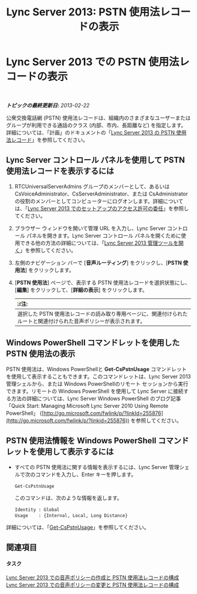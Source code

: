 ﻿---
title: 'Lync Server 2013: PSTN 使用法レコードの表示'
TOCTitle: PSTN 使用法レコードの表示
ms:assetid: 65025c78-c263-472c-9ff9-e170588f10b5
ms:mtpsurl: https://technet.microsoft.com/ja-jp/library/Gg398458(v=OCS.15)
ms:contentKeyID: 48272274
ms.date: 05/19/2016
mtps_version: v=OCS.15
ms.translationtype: HT
---

# Lync Server 2013 での PSTN 使用法レコードの表示

 

_**トピックの最終更新日:** 2013-02-22_

公衆交換電話網 (PSTN) 使用法レコードは、組織内のさまざまなユーザーまたはグループが利用できる通話のクラス (内部、市内、長距離など) を指定します。詳細については、「計画」のドキュメントの「[Lync Server 2013 の PSTN 使用法レコード](lync-server-2013-pstn-usage-records.md)」を参照してください。

## Lync Server コントロール パネルを使用して PSTN 使用法レコードを表示するには

1.  RTCUniversalServerAdmins グループのメンバーとして、あるいは CsVoiceAdministrator、CsServerAdministrator、または CsAdministrator の役割のメンバーとしてコンピューターにログオンします。詳細については、「[Lync Server 2013 でのセットアップのアクセス許可の委任](lync-server-2013-delegate-setup-permissions.md)」を参照してください。

2.  ブラウザー ウィンドウを開いて管理 URL を入力し、Lync Server コントロール パネルを開きます。Lync Server コントロール パネルを開くために使用できる他の方法の詳細については、「[Lync Server 2013 管理ツールを開く](lync-server-2013-open-lync-server-administrative-tools.md)」を参照してください。

3.  左側のナビゲーション バーで \[**音声ルーティング**\] をクリックし、\[**PSTN 使用法**\] をクリックします。

4.  \[**PSTN 使用法**\] ページで、表示する PSTN 使用法レコードを選択状態にし、\[**編集**\] をクリックして、\[**詳細の表示**\] をクリックします。
    
    <table>
    <thead>
    <tr class="header">
    <th><img src="images/Gg412781.note(OCS.15).gif" title="note" alt="note" />注:</th>
    </tr>
    </thead>
    <tbody>
    <tr class="odd">
    <td>選択した PSTN 使用法レコードの読み取り専用ページに、関連付けられたルートと関連付けられた音声ポリシーが表示されます。</td>
    </tr>
    </tbody>
    </table>


## Windows PowerShell コマンドレットを使用した PSTN 使用法の表示

PSTN 使用法は、Windows PowerShellと **Get-CsPstnUsage** コマンドレットを使用して表示することもできます。このコマンドレットは、Lync Server 2013 管理シェルから、または Windows PowerShellのリモート セッションから実行できます。リモートの Windows PowerShell を使用して Lync Server に接続する方法の詳細については、Lync Server Windows PowerShell のブログ記事「Quick Start: Managing Microsoft Lync Server 2010 Using Remote PowerShell」 ([http://go.microsoft.com/fwlink/p/?linkId=255876](http://go.microsoft.com/fwlink/p/?linkid=255876)) を参照してください。

## PSTN 使用法情報を Windows PowerShell コマンドレットを使用して表示するには

  - すべての PSTN 使用法に関する情報を表示するには、Lync Server 管理シェルで次のコマンドを入力し、Enter キーを押します。
    
        Get-CsPstnUsage
    
    このコマンドは、次のような情報を返します。
    
        Identity : Global
        Usage    : {Internal, Local, Long Distance}

詳細については、「[Get-CsPstnUsage](https://docs.microsoft.com/en-us/powershell/module/skype/Get-CsPstnUsage)」を参照してください。

## 関連項目

#### タスク

[Lync Server 2013 での音声ポリシーの作成と PSTN 使用法レコードの構成](lync-server-2013-create-a-voice-policy-and-configure-pstn-usage-records.md)  
[Lync Server 2013 での音声ポリシーの変更と PSTN 使用法レコードの構成](lync-server-2013-modify-a-voice-policy-and-configure-pstn-usage-records.md)

